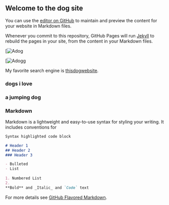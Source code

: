## Welcome to the dog site

You can use the [editor on GitHub](https://github.com/meghanadivi/thesite/edit/main/README.md) to maintain and preview the content for your website in Markdown files.

Whenever you commit to this repository, GitHub Pages will run [Jekyll](https://jekyllrb.com/) to rebuild the pages in your site, from the content in your Markdown files.



[![Adog](https://static01.nyt.com/images/2021/02/01/opinion/01renkl1/merlin_182819985_e25e4d1e-e41a-4956-8f76-89471400d109-superJumbo.jpg)

[![Adogg](http://cdn.shopify.com/s/files/1/0067/6164/4091/articles/Jumping_dog_1200x1200.png?v=1593118273) 


My favorite search engine is [thisdogwebsite](https://www.companionanimalpsychology.com/p/all-about-dogs.html).

<h3 id="custom-id">dogs i love</h3>

<h3 id="custom-id">a jumping dog</h3>







### Markdown

Markdown is a lightweight and easy-to-use syntax for styling your writing. It includes conventions for

```markdown
Syntax highlighted code block

# Header 1
## Header 2
### Header 3

- Bulleted
- List
 
1. Numbered List
2. 
**Bold** and _Italic_ and `Code` text
```

For more details see [GitHub Flavored Markdown](https://guides.github.com/features/mastering-markdown/).
